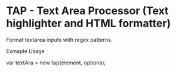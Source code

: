 # TAP - Text Area Processor (Text highlighter and HTML formatter)
Format textarea inputs with regex patterns.

Exmaple Usage

var textAra = new tap(element, options);